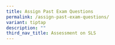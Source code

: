 ```yaml
---
title: Assign Past Exam Questions
permalink: /assign-past-exam-questions/
variant: tiptap
description: ""
third_nav_title: Assessment on SLS
---
```

